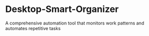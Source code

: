 # Desktop-Smart-Organizer
A comprehensive automation tool that monitors work patterns and automates repetitive tasks
